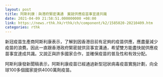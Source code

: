 ```yaml
---
layout: post
title: 阿斯利康：與港府緊密溝通　冀就供應疫苗事宜達共識
date: 2021-04-09 21:58:51.000000000 +08:00
link: https://news.rthk.hk/rthk/ch/component/k2/1585020-20210409.htm
categories: rthk
---
```


新冠疫苗生產商阿斯利康表示，了解到因香港目前有足夠的疫苗供應，應盡量減少疫苗的浪費。因此一直跟香港政府緊密就供貨事宜溝通，希望雙方能盡快就供應疫苗事宜達成共識。又說正與許多國家合作，並確保疫苗的普及性和有效分配。

阿斯利康發新聞稿表示，阿斯利康疫苗已經通過新型冠狀病毒疫苗實施計劃，向全球100多個國家提供4000萬劑疫苗。
